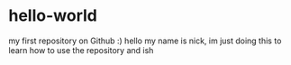 # hello-world
my first repository on Github :)
hello my name is nick, im just doing this to learn how to use the repository and ish
